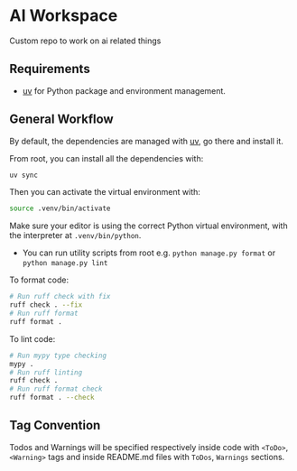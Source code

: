 # AI Workspace

Custom repo to work on ai related things

## Requirements

* [uv](https://docs.astral.sh/uv/) for Python package and environment management.

## General Workflow

By default, the dependencies are managed with [uv](https://docs.astral.sh/uv/), go there and install it.

From root, you can install all the dependencies with:

```bash
uv sync
```

Then you can activate the virtual environment with:

```bash
source .venv/bin/activate
```

Make sure your editor is using the correct Python virtual environment, with the interpreter at `.venv/bin/python`.

* You can run utility scripts from root e.g. `python manage.py format` or `python manage.py lint`

To format code:

```bash
# Run ruff check with fix
ruff check . --fix
# Run ruff format
ruff format .
```

To lint code:

```bash
# Run mypy type checking
mypy .
# Run ruff linting
ruff check .
# Run ruff format check
ruff format . --check
```

## Tag Convention

Todos and Warnings will be specified respectively inside code with `<ToDo>`, `<Warning>` tags and inside README.md files with `ToDos`, `Warnings` sections.
